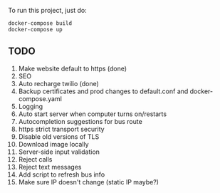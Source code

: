 To run this project, just do:

```
docker-compose build
docker-compose up
```

## TODO
1. Make website default to https (done)
2. SEO
3. Auto recharge twilio (done)
4. Backup certificates and prod changes to default.conf and docker-compose.yaml
5. Logging
6. Auto start server when computer turns on/restarts
7. Autocompletion suggestions for bus route
8. https strict transport security
9. Disable old versions of TLS
10. Download image locally
11. Server-side input validation
12. Reject calls
13. Reject text messages
14. Add script to refresh bus info
15. Make sure IP doesn't change (static IP maybe?)